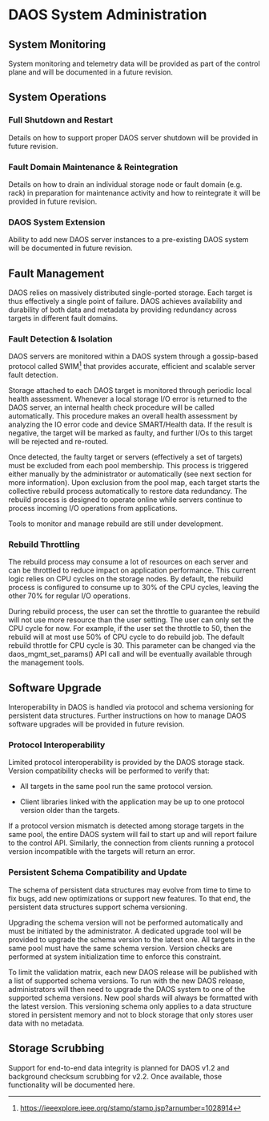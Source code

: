 # DAOS System Administration## System MonitoringSystem monitoring and telemetry data will be provided as part of thecontrol plane and will be documented in a future revision.## System Operations### Full Shutdown and RestartDetails on how to support proper DAOS server shutdown will be providedin future revision.### Fault Domain Maintenance & ReintegrationDetails on how to drain an individual storage node or fault domain (e.g.rack) in preparation for maintenance activity and how to reintegrate itwill be provided in future revision.### DAOS System ExtensionAbility to add new DAOS server instances to a pre-existing DAOS systemwill be documented in future revision.## Fault ManagementDAOS relies on massively distributed single-ported storage. Each targetis thus effectively a single point of failure. DAOS achievesavailability and durability of both data and metadata by providingredundancy across targets in different fault domains.### Fault Detection & IsolationDAOS servers are monitored within a DAOS system through a gossip-basedprotocol called SWIM[^1] that provides accurate, efficient and scalableserver fault detection.Storage attached to each DAOS target is monitored through periodic localhealth assessment. Whenever a local storage I/O error is returned to theDAOS server, an internal health check procedure will be calledautomatically. This procedure makes an overall health assessment byanalyzing the IO error code and device SMART/Health data. If the resultis negative, the target will be marked as faulty, and further I/Os tothis target will be rejected and re-routed.Once detected, the faulty target or servers (effectively a set oftargets) must be excluded from each pool membership. This process istriggered either manually by the administrator or automatically (seenext section for more information). Upon exclusion from the pool map,each target starts the collective rebuild process automatically torestore data redundancy. The rebuild process is designed to operateonline while servers continue to process incoming I/O operations fromapplications.Tools to monitor and manage rebuild are still under development.### Rebuild ThrottlingThe rebuild process may consume a lot of resources on each server andcan be throttled to reduce impact on application performance. Thiscurrent logic relies on CPU cycles on the storage nodes. By default, therebuild process is configured to consume up to 30% of the CPU cycles,leaving the other 70% for regular I/O operations.During rebuild process, the user can set the throttle to guarantee therebuild will not use more resource than the user setting. The user canonly set the CPU cycle for now. For example, if the user set thethrottle to 50, then the rebuild will at most use 50% of CPU cycle to dorebuild job. The default rebuild throttle for CPU cycle is 30. Thisparameter can be changed via the daos_mgmt_set_params() API call andwill be eventually available through the management tools.## Software UpgradeInteroperability in DAOS is handled via protocol and schema versioningfor persistent data structures. Further instructions on how to manageDAOS software upgrades will be provided in future revision.### Protocol InteroperabilityLimited protocol interoperability is provided by the DAOS storage stack.Version compatibility checks will be performed to verify that:-   All targets in the same pool run the same protocol version.-   Client libraries linked with the application may be up to one    protocol version older than the targets.If a protocol version mismatch is detected among storage targets in thesame pool, the entire DAOS system will fail to start up and will reportfailure to the control API. Similarly, the connection from clientsrunning a protocol version incompatible with the targets will return anerror.### Persistent Schema Compatibility and UpdateThe schema of persistent data structures may evolve from time to time tofix bugs, add new optimizations or support new features. To that end,the persistent data structures support schema versioning.Upgrading the schema version will not be performed automatically andmust be initiated by the administrator. A dedicated upgrade tool will beprovided to upgrade the schema version to the latest one. All targets inthe same pool must have the same schema version. Version checks areperformed at system initialization time to enforce this constraint.To limit the validation matrix, each new DAOS release will be publishedwith a list of supported schema versions. To run with the new DAOSrelease, administrators will then need to upgrade the DAOS system to oneof the supported schema versions. New pool shards will always beformatted with the latest version. This versioning schema only appliesto a data structure stored in persistent memory and not to block storagethat only stores user data with no metadata.## Storage ScrubbingSupport for end-to-end data integrity is planned for DAOS v1.2 andbackground checksum scrubbing for v2.2. Once available, thosefunctionality will be documented here.[^1]: https://ieeexplore.ieee.org/stamp/stamp.jsp?arnumber=1028914